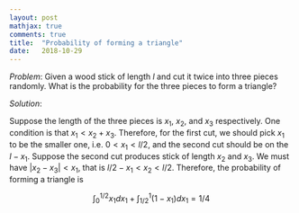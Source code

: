 ```yaml
---
layout: post
mathjax: true
comments: true
title:  "Probability of forming a triangle"
date:   2018-10-29
---
```


*Problem*: Given a wood stick of length $l$ and cut it twice into three pieces randomly. What is the probability for the three pieces to form a triangle?

*Solution*:

Suppose the length of the three pieces is $x_1$, $x_2$, and $x_3$ respectively. One condition is that $x_1<x_2+x_3$. Therefore, for the first cut, we should pick $x_1$ to be the smaller one, i.e. $0<x_1<l/2$, and the second cut should be on the $l-x_1$. Suppose the second cut produces stick of length $x_2$ and $x_3$. We must have $|x_2-x_3|<x_1$, that is $l/2-x_1<x_2<l/2$. Therefore, the probability of forming a triangle is 

$$
\int_0^{1/2} x_1 dx_1+\int_{1/2}^{1} (1-x_1) dx_1=1/4
$$
